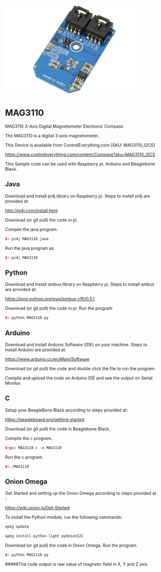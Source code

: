 [![MAG3110](MAG3110_I2CS.png)](https://www.controleverything.com/content/Compass?sku=MAG3110_I2CS)
# MAG3110
MAG3110 3-Axis Digital Magnetometer Electronic Compass  

The MAG3110 is a digital 3-axis magnetometer.

This Device is available from ControlEverything.com [SKU: MAG3110_I2CS]

https://www.controleverything.com/content/Compass?sku=MAG3110_I2CS

This Sample code can be used with Raspberry pi, Arduino and Beaglebone Black.

## Java 
Download and install pi4j library on Raspberry pi. Steps to install pi4j are provided at:

http://pi4j.com/install.html

Download (or git pull) the code in pi.

Compile the java program.
```cpp
$> pi4j MAG3110.java
```

Run the java program as.
```cpp
$> pi4j MAG3110
```

## Python 
Download and install smbus library on Raspberry pi. Steps to install smbus are provided at:

https://pypi.python.org/pypi/smbus-cffi/0.5.1

Download (or git pull) the code in pi. Run the program

```cpp
$> python MAG3110.py
```
 
## Arduino
Download and install Arduino Software (IDE) on your machine. Steps to install Arduino are provided at:
 
https://www.arduino.cc/en/Main/Software
 
Download (or git pull) the code and double click the file to run the program.
 
Compile and upload the code on Arduino IDE and see the output on Serial Monitor.


## C

Setup your BeagleBone Black according to steps provided at:

https://beagleboard.org/getting-started

Download (or git pull) the code in Beaglebone Black.

Compile the c program.
```cpp
$>gcc MAG3110.c -o MAG3110
```
Run the c program.
```cpp
$>./MAG3110
 ```
 
 ## Onion Omega

Get Started and setting up the Onion Omega according to steps provided at :

https://wiki.onion.io/Get-Started

To install the Python module, run the following commands:
```cpp
opkg update
```
```cpp
opkg install python-light pyOnionI2C
```

Download (or git pull) the code in Onion Omega. Run the program.

```cpp
$> python MAG3110.py
```
#####The code output is raw value of magnetic field in X, Y and Z axis
